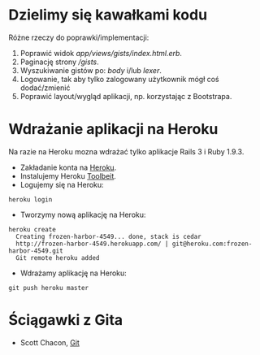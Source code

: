 # Dzielimy się kawałkami kodu

Różne rzeczy do poprawki/implementacji:

1. Poprawić widok *app/views/gists/index.html.erb*.
2. Paginację strony */gists*.
3. Wyszukiwanie gistów po: *body* i/lub *lexer*.
4. Logowanie, tak aby tylko zalogowany użytkownik
   mógł coś dodać/zmienić
5. Poprawić layout/wygląd aplikacji, np.
   korzystając z Bootstrapa.


# Wdrażanie aplikacji na Heroku

Na razie na Heroku mozna wdrażać tylko aplikacje
Rails 3 i Ruby 1.9.3.

- Zakładanie konta na [Heroku](http://www.heroku.com/).
- Instalujemy Heroku [Toolbeit](https://toolbelt.heroku.com/).
- Logujemy się na Heroku:

```
heroku login
```
- Tworzymy nową aplikację na Heroku:

```
heroku create
  Creating frozen-harbor-4549... done, stack is cedar
  http://frozen-harbor-4549.herokuapp.com/ | git@heroku.com:frozen-harbor-4549.git
  Git remote heroku added
```
- Wdrażamy aplikację na Heroku:

```
git push heroku master
```


# Ściągawki z Gita

* Scott Chacon, [Git](http://git-scm.com/)
